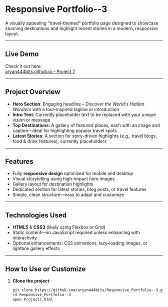 # Responsive Portfolio--3

A visually appealing “travel-themed” portfolio page designed to showcase stunning destinations and highlight recent stories in a modern, responsive layout.

---

##  Live Demo

Check it out here:  
[aryan444bits.github.io – Project 7](https://aryan444bits.github.io/Responsive_Portfolio--3/Project7.html)

---

##  Project Overview

- **Hero Section**: Engaging headline – *Discover the World's Hidden Wonders* with a tour-inspired tagline or introduction
- **Intro Text**: Currently placeholder text to be replaced with your unique vision or message
- **Top Destinations**: A gallery of featured places, each with an image and caption—ideal for highlighting popular travel spots
- **Latest Stories**: A section for story-driven highlights (e.g., travel blogs, food & drink features), currently placeholders

---

##  Features

- Fully **responsive design** optimized for mobile and desktop
- Visual storytelling using high-impact hero images
- Gallery layout for destination highlights
- Dedicated section for latest stories, blog posts, or travel features
- Simple, clean structure—easy to adapt and customize

---

##  Technologies Used

- **HTML5** & **CSS3** (likely using Flexbox or Grid)
- Static content—no JavaScript required unless enhancing with interactivity
- Optional enhancements: CSS animations, lazy-loading images, or lightbox gallery effects

---

##  How to Use or Customize

1. **Clone the project**:
   ```bash
   git clone https://github.com/aryan444bits/Responsive_Portfolio--3.git
   cd Responsive_Portfolio--3
   open Project7.html
